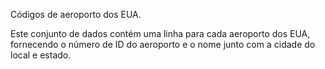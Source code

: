 Códigos de aeroporto dos EUA.<p> </p>Este conjunto de dados contém uma linha para cada aeroporto dos EUA, fornecendo o número de ID do aeroporto e o nome junto com a cidade do local e estado.

<!---HONumber=62-->